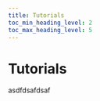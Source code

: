 ```yaml
---
title: Tutorials
toc_min_heading_level: 2
toc_max_heading_level: 5
---
```


# Tutorials 

<div className='card-row'>
    <div className='cards'>asdfdsafdsaf</div>
</div>

<br/><br/><br/><br/><br/><br/><br/><br/><br/><br/><br/><br/><br/><br/><br/><br/><br/><br/><br/><br/><br/><br/><br/><br/><br/><br/><br/>